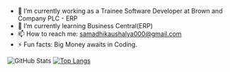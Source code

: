 - 🔭 I’m currently working as a Trainee Software Developer at Brown and Company PLC - ERP
- 🌱 I’m currently learning Business Central(ERP)
- 📫 How to reach me: samadhikaushalya000@gmail.com
- ⚡ Fun facts: Big Money awaits in Coding. 


![GitHub Stats](https://github-readme-stats.vercel.app/api?username=Samadhi000&theme=radical)
[![Top Langs](https://github-readme-stats.vercel.app/api/top-langs/?username=vishwa-g-pathirana&layout=compact)](https://github.com/anuraghazra/github-readme-stats)
